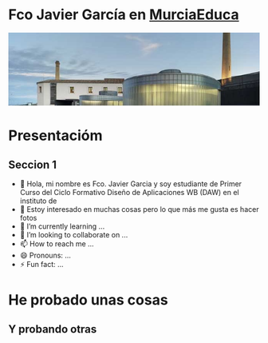 # Fco Javier García en [MurciaEduca](murciaeduca.es) 

![CIFP La Conservera](/LaConservera.jpg)



# Presentacióm

## Seccion 1

- 👋 Hola, mi nombre es Fco. Javier Garcia y soy estudiante de Primer Curso del Ciclo Formativo Diseño de Aplicaciones WB (DAW) en el instituto de 
- 👀 Estoy interesado en muchas cosas pero lo que más me gusta es hacer fotos
- 🌱 I’m currently learning ...
- 💞️ I’m looking to collaborate on ...
- 📫 How to reach me ...
- 😄 Pronouns: ...
- ⚡ Fun fact: ...



# He probado unas cosas

## Y probando otras
